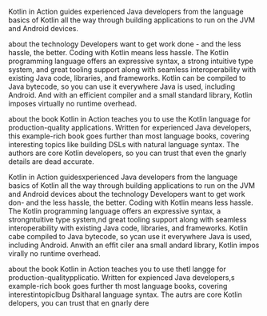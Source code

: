 Kotlin in Action guides experienced Java developers from the language basics of Kotlin all the way through building applications to run on the JVM and Android devices.

about the technology
Developers want to get work done - and the less hassle, the better. Coding with Kotlin means less hassle. The Kotlin programming language offers an expressive syntax, a strong intuitive type system, and great tooling support along with seamless interoperability with existing Java code, libraries, and frameworks. Kotlin can be compiled to Java bytecode, so you can use it everywhere Java is used, including Android. And with an efficient compiler and a small standard library, Kotlin imposes virtually no runtime overhead.

about the book
Kotlin in Action teaches you to use the Kotlin language for production-quality applications. Written for experienced Java developers, this example-rich book goes further than most language books, covering interesting topics like building DSLs with natural language syntax. The authors are core Kotlin developers, so you can trust that even the gnarly details are dead accurate.





Kotlin in Action guidesxperienced Java developers from the language basics of Kotlin all the way through building applications to run on the JVM and Android devices
about the technology
Developers want to get work don- and the less hassle, the better. Coding with Kotlin means less hassle. The Kotlin programming language offers an expressive syntax, a strongntuitive type system,nd great tooling support along with seamless interoperability with existing Java code, libraries, and frameworks. Kotlin cabe compiled to Java bytecode, so ycan use it everywhere Java is used, including Android. Anwith an effit ciler ana small andard library, Kotlin impos virally no runtime overhead.

about the book
Kotlin in Action teaches you to use thetl langge for production-qualitypplicatio. Written for expienced Java developers,s example-rich book goes further th most language books, covering interestintopiclbug Dsitharal language syntax. The autrs are core Kotlin delopers,  you can trust that en gnarly dere 

